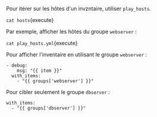 Pour itérer sur les hôtes d'un invzntaire, utiliser `play_hosts`.

`cat hosts`{execute}

Par exemple, afficher les hôtes du groupe `webserver` :

`cat play_hosts.yml`{execute}

Pour afficher l'inventaire en utilisant le groupe `webserver` :

```
- debug:
    msg: "{{ item }}"
  with_items:
    - "{{ groups['webserver'] }}"
```

Pour cibler seulement le groupe `dbserver` :

```
with_items:
  - "{{ groups['dbserver'] }}"
```
